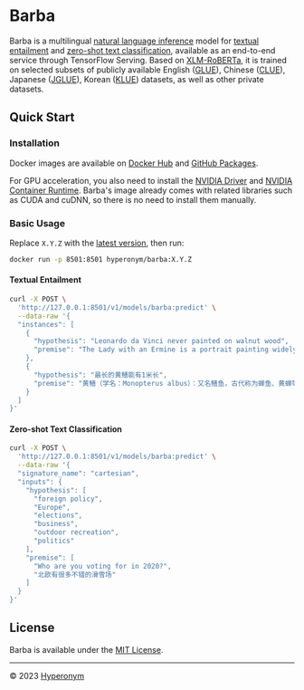 # Barba

Barba is a multilingual [natural language inference](http://nlpprogress.com/english/natural_language_inference.html) model for [textual entailment](https://en.wikipedia.org/wiki/Textual_entailment) and [zero-shot text classification](https://joeddav.github.io/blog/2020/05/29/ZSL.html#Classification-as-Natural-Language-Inference), available as an end-to-end service through TensorFlow Serving. Based on [XLM-RoBERTa](https://arxiv.org/abs/1911.02116), it is trained on selected subsets of publicly available English ([GLUE](https://huggingface.co/datasets/glue)), Chinese ([CLUE](https://huggingface.co/datasets/clue)), Japanese ([JGLUE](https://huggingface.co/datasets/shunk031/JGLUE)), Korean ([KLUE](https://huggingface.co/datasets/klue)) datasets, as well as other private datasets.

## Quick Start

### Installation

Docker images are available on [Docker Hub](https://hub.docker.com/r/hyperonym/barba/tags) and [GitHub Packages](https://github.com/orgs/hyperonym/packages?repo_name=barba).

For GPU acceleration, you also need to install the [NVIDIA Driver](https://docs.nvidia.com/datacenter/tesla/tesla-installation-notes/index.html) and [NVIDIA Container Runtime](https://docs.nvidia.com/datacenter/cloud-native/container-toolkit/install-guide.html). Barba's image already comes with related libraries such as CUDA and cuDNN, so there is no need to install them manually.

### Basic Usage

Replace `X.Y.Z` with the [latest version](https://hub.docker.com/r/hyperonym/barba/tags), then run:

```bash
docker run -p 8501:8501 hyperonym/barba:X.Y.Z
```

#### Textual Entailment

```bash
curl -X POST \
  'http://127.0.0.1:8501/v1/models/barba:predict' \
  --data-raw '{
  "instances": [
    {
      "hypothesis": "Leonardo da Vinci never painted on walnut wood",
      "premise": "The Lady with an Ermine is a portrait painting widely attributed to the Italian Renaissance artist Leonardo da Vinci. Dated to around 1489 to 1491, the work is painted in oils on a panel of walnut wood."
    },
    {
      "hypothesis": "最长的黄鳝能有1米长",
      "premise": "黄鳝（学名：Monopterus albus）：又名鳝鱼，古代称为蝉鱼、黄蝉等。体细长呈蛇形，体长约20-70厘米，最长可达1米。体前圆后部侧扁，尾尖细。"
    }
  ]
}'
```

#### Zero-shot Text Classification

```bash
curl -X POST \
  'http://127.0.0.1:8501/v1/models/barba:predict' \
  --data-raw '{
  "signature_name": "cartesian",
  "inputs": {
    "hypothesis": [
      "foreign policy",
      "Europe",
      "elections",
      "business",
      "outdoor recreation",
      "politics"
    ],
    "premise": [
      "Who are you voting for in 2020?",
      "北欧有很多不错的滑雪场"
    ]
  }
}'
```

## License

Barba is available under the [MIT License](https://github.com/hyperonym/barba/blob/master/LICENSE).

---

© 2023 [Hyperonym](https://hyperonym.org)
